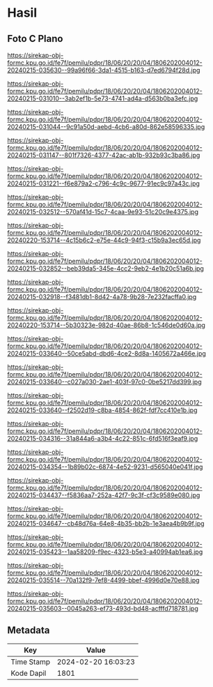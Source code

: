 # Hasil

## Foto C Plano

https://sirekap-obj-formc.kpu.go.id/fe7f/pemilu/pdpr/18/06/20/20/04/1806202004012-20240215-035630--99a96f66-3da1-4515-b163-d7ed6794f28d.jpg

https://sirekap-obj-formc.kpu.go.id/fe7f/pemilu/pdpr/18/06/20/20/04/1806202004012-20240215-031010--3ab2ef1b-5e73-4741-ad4a-d563b0ba3efc.jpg

https://sirekap-obj-formc.kpu.go.id/fe7f/pemilu/pdpr/18/06/20/20/04/1806202004012-20240215-031044--9c91a50d-aebd-4cb6-a80d-862e58596335.jpg

https://sirekap-obj-formc.kpu.go.id/fe7f/pemilu/pdpr/18/06/20/20/04/1806202004012-20240215-031147--801f7326-4377-42ac-ab1b-932b93c3ba86.jpg

https://sirekap-obj-formc.kpu.go.id/fe7f/pemilu/pdpr/18/06/20/20/04/1806202004012-20240215-031221--f6e879a2-c796-4c9c-9677-91ec9c97a43c.jpg

https://sirekap-obj-formc.kpu.go.id/fe7f/pemilu/pdpr/18/06/20/20/04/1806202004012-20240215-032512--570af41d-15c7-4caa-9e93-51c20c9e4375.jpg

https://sirekap-obj-formc.kpu.go.id/fe7f/pemilu/pdpr/18/06/20/20/04/1806202004012-20240220-153714--4c15b6c2-e75e-44c9-94f3-c15b9a3ec65d.jpg

https://sirekap-obj-formc.kpu.go.id/fe7f/pemilu/pdpr/18/06/20/20/04/1806202004012-20240215-032852--beb39da5-345e-4cc2-9eb2-4e1b20c51a6b.jpg

https://sirekap-obj-formc.kpu.go.id/fe7f/pemilu/pdpr/18/06/20/20/04/1806202004012-20240215-032918--f3481db1-8d42-4a78-9b28-7e232facffa0.jpg

https://sirekap-obj-formc.kpu.go.id/fe7f/pemilu/pdpr/18/06/20/20/04/1806202004012-20240220-153714--5b30323e-982d-40ae-86b8-1c546de0d60a.jpg

https://sirekap-obj-formc.kpu.go.id/fe7f/pemilu/pdpr/18/06/20/20/04/1806202004012-20240215-033640--50ce5abd-dbd6-4ce2-8d8a-1405672a466e.jpg

https://sirekap-obj-formc.kpu.go.id/fe7f/pemilu/pdpr/18/06/20/20/04/1806202004012-20240215-033640--c027a030-2ae1-403f-97c0-0be5217dd399.jpg

https://sirekap-obj-formc.kpu.go.id/fe7f/pemilu/pdpr/18/06/20/20/04/1806202004012-20240215-033640--f2502d19-c8ba-4854-862f-fdf7cc410e1b.jpg

https://sirekap-obj-formc.kpu.go.id/fe7f/pemilu/pdpr/18/06/20/20/04/1806202004012-20240215-034316--31a844a6-a3b4-4c22-851c-6fd516f3eaf9.jpg

https://sirekap-obj-formc.kpu.go.id/fe7f/pemilu/pdpr/18/06/20/20/04/1806202004012-20240215-034354--1b89b02c-6874-4e52-9231-d565040e041f.jpg

https://sirekap-obj-formc.kpu.go.id/fe7f/pemilu/pdpr/18/06/20/20/04/1806202004012-20240215-034437--f5836aa7-252a-42f7-9c3f-cf3c9589e080.jpg

https://sirekap-obj-formc.kpu.go.id/fe7f/pemilu/pdpr/18/06/20/20/04/1806202004012-20240215-034647--cb48d76a-64e8-4b35-bb2b-1e3aea4b9b9f.jpg

https://sirekap-obj-formc.kpu.go.id/fe7f/pemilu/pdpr/18/06/20/20/04/1806202004012-20240215-035423--1aa58209-f9ec-4323-b5e3-a40994ab1ea6.jpg

https://sirekap-obj-formc.kpu.go.id/fe7f/pemilu/pdpr/18/06/20/20/04/1806202004012-20240215-035514--70a132f9-7ef8-4499-bbef-4996d0e70e88.jpg

https://sirekap-obj-formc.kpu.go.id/fe7f/pemilu/pdpr/18/06/20/20/04/1806202004012-20240215-035603--0045a263-ef73-493d-bd48-acfffd718781.jpg


## Metadata

| Key        | Value               |
| ---------- | ------------------- |
| Time Stamp | 2024-02-20 16:03:23 |
| Kode Dapil | 1801                |



